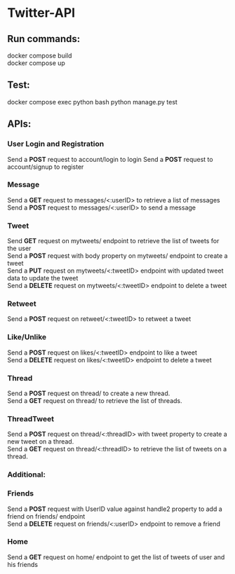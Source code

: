 # Twitter-API


## **Run commands:**

docker compose build <br/>
docker compose up

## **Test:**
docker compose exec python bash
python manage.py test

## **APIs:**

### **User Login and Registration**<br/>
Send a **POST** request to account/login to login
Send a **POST** request to account/signup to register

### **Message**<br/>
Send a **GET** request to messages/<:userID> to retrieve a list
of messages <br/>
Send a **POST** request to messages/<:userID> to send a message<br/>

### **Tweet**<br/>
Send **GET** request on mytweets/ endpoint to 
retrieve the list of tweets for the user <br/>
Send a **POST** request with body property on mytweets/ endpoint to 
create a tweet <br/>
Send a **PUT** request on mytweets/<:tweetID> endpoint with
updated tweet data to update the tweet <br/>
Send a **DELETE** request on mytweets/<:tweetID> endpoint to
delete a tweet<br/>

### **Retweet**<br/>
Send a **POST** request on retweet/<:tweetID>
to retweet a tweet<br/>

### **Like/Unlike**<br/>
Send a **POST** request on likes/<:tweetID> endpoint
to like a tweet <br/>
Send a **DELETE** request on likes/<:tweetID> endpoint
to delete a tweet<br/>

### **Thread**<br/>
Send a **POST** request on thread/ to create
a new thread.<br/>
Send a **GET** request on thread/ to retrieve the 
list of threads.<br/>

### **ThreadTweet**<br/>
 Send a **POST** request on thread/<:threadID> with 
 tweet property to create a new tweet on a thread.<br/>
 Send a **GET** request on thread/<:threadID> to
 retrieve the list of tweets on a thread.<br/>

### **Additional:**<br/>

### **Friends**<br/>
Send a **POST** request with UserID value against handle2 property
to add a friend on friends/ endpoint <br/>
Send a **DELETE** request on friends/<:userID> endpoint 
to remove a friend<br/>

### **Home**<br/>
Send a **GET** request on home/ endpoint
to get the list of tweets of user and his friends<br/>






    
